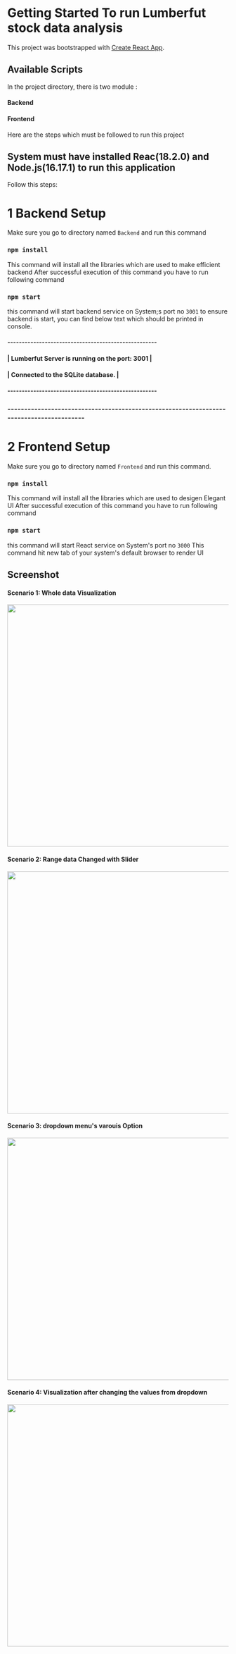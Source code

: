 # Getting Started To run Lumberfut stock data analysis

This project was bootstrapped with [Create React App](https://github.com/zadfiya/Lumberfut).

## Available Scripts

In the project directory, there is two module :
#### Backend
#### Frontend

Here are the steps which must be followed to run this project
## System must have installed Reac(18.2.0) and Node.js(16.17.1) to run this application

Follow this steps:
# 1 Backend Setup
Make sure you go to directory named `Backend` and run this command  

### `npm install`
This command will install all the libraries which are used to make efficient backend
After successful execution of this command you have to run following command

### `npm start`
this command will start backend service on System;s port no `3001`
to ensure backend is start, you can find below text which should be printed in console.
#### ----------------------------------------------------
#### |   Lumberfut Server is running on the port: 3001  |
#### |         Connected to the SQLite database.        |
#### ----------------------------------------------------

### ----------------------------------------------------------------------------------------

# 2 Frontend Setup
Make sure you go to directory named `Frontend` and run this command.

### `npm install`
This command will install all the libraries which are used to desigen Elegant UI
After successful execution of this command you have to run following command

### `npm start`
this command will start React service on System's port no `3000`
This command hit new tab of your system's default browser to render UI 

## Screenshot
#### Scenario 1: Whole data Visualization
<img src="https://i.postimg.cc/NG4kKfcv/image.png" width="550"/>

#### Scenario 2: Range data Changed with Slider
<img src="https://i.postimg.cc/qMFnKNDS/image.png" width="550"/>

#### Scenario 3: dropdown menu's varouis Option
<img src="https://i.postimg.cc/PqW802fn/image.png" width="550"/>

#### Scenario 4: Visualization after changing the values from dropdown
<img src="https://i.postimg.cc/PqQPSJKt/image.png" width="550"/>


